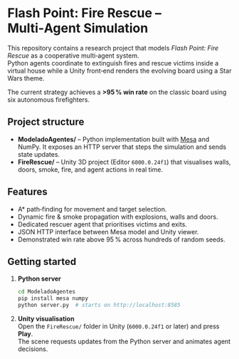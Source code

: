 # Flash Point: Fire Rescue – Multi‑Agent Simulation

This repository contains a research project that models *Flash Point: Fire Rescue* as a cooperative multi‑agent system.  
Python agents coordinate to extinguish fires and rescue victims inside a virtual house while a Unity front‑end renders the evolving board using a Star Wars theme.

The current strategy achieves a **>95 % win rate** on the classic board using six autonomous firefighters.

## Project structure

- **ModeladoAgentes/** – Python implementation built with [Mesa](https://mesa.readthedocs.io/) and NumPy. It exposes an HTTP server that steps the simulation and sends state updates.
- **FireRescue/** – Unity 3D project (Editor `6000.0.24f1`) that visualises walls, doors, smoke, fire, and agent actions in real time.

## Features

- A* path‑finding for movement and target selection.
- Dynamic fire & smoke propagation with explosions, walls and doors.
- Dedicated rescuer agent that prioritises victims and exits.
- JSON HTTP interface between Mesa model and Unity viewer.
- Demonstrated win rate above 95 % across hundreds of random seeds.

## Getting started

1. **Python server**  
   ```bash
   cd ModeladoAgentes
   pip install mesa numpy
   python server.py  # starts on http://localhost:8585
   ```
2. **Unity visualisation**  
   Open the `FireRescue/` folder in Unity (`6000.0.24f1` or later) and press **Play**.  
   The scene requests updates from the Python server and animates agent decisions.
